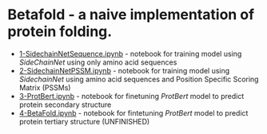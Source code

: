 # Betafold - a naive implementation of protein folding.

- [1-SidechainNetSequence.ipynb](1-SidechainNetSequence.ipynb) - notebook for training model using *SideChainNet* using only amino acid sequences
- [2-SidechainNetPSSM.ipynb](2-SidechainNetPSSM.ipynb) - notebook for training model using *SidechainNet* using amino acid sequences and Position Specific Scoring Matrix (PSSMs)
- [3-ProtBert.ipynb](3-ProtBert.ipynb) - notebook for finetuning *ProtBert* model to predict protein secondary structure
- [4-BetaFold.ipynb](4-BetaFold.ipynb) - notebook for fintetuning *ProtBert* model to predict protein tertiary structure (UNFINISHED)
